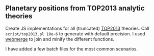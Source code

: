 ## Planetary positions from TOP2013 analytic theories

Create JS implementations for all (truncated) [TOP2013][1] theories.
Call `script/top2013.pl 10e-6` to generate with default precision.
I used [webmerge][2] to join and minify the different functions.

[1]: ftp://ftp.imcce.fr/pub/ephem/planets/top2013
[2]: https://github.com/mgreter/webmerge

I have added a few batch files for the most common scenarios.
